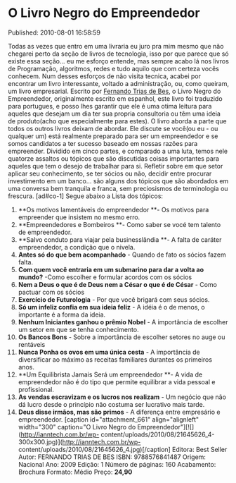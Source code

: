 O Livro Negro do Empreendedor
=============================
Published: 2010-08-01 16:58:59

Todas as vezes que entro em uma livraria eu juro pra mim mesmo que não
chegarei perto da seção de livros de tecnologia, isso por que parece que só
existe essa seção... eu me esforço entende, mas sempre acabo lá nos livros de
Programação, algoritmos, redes e tudo aquilo que com certeza vocês conhecem.
Num desses esforços de não visita tecnica, acabei por encontrar um livro
interessante, voltado a administração, ou, como queiram, um livro empresarial.
Escrito por [Fernando Trias de Bes](http://www.triasdebes.net), o Livro Negro
do Empreendedor, originalmente escrito em espanhol, este livro foi traduzido
para portugues, e posso lhes garantir que ele é uma otima leitura para aqueles
que desejam um dia ter sua propria consultoria ou têm uma ideia de
produto(acho que especialmente para estes). O livro aborda a parte que todos
os outros livros deixam de abordar. Ele discute se você(ou eu - ou qualquer
um) está realmente preparado para ser um empreendedor e se somos candidatos a
ter sucesso baseado em nossas razões para empreender.  Dividido em cinco
partes, e comparado a uma luta, temos nele quatorze assaltos ou tópicos que
são discutidas coisas importantes para aqueles que tem o desejo de trabalhar
para si. Refletir sobre em que setor aplicar seu conhecimento, se ter sócios
ou não, decidir entre procurar investimento em um banco... são alguns dos
tópicos que são abordados em uma conversa bem tranquila e franca, sem
preciosismos de terminologia ou frescura. [ad#co-1] Segue abaixo a Lista dos
tópicos:

  1. **Os motivos lamentáveis do empreendedor **- Os motivos para empreender que insistem no mesmo erro.
  2. **Empreendedores e Bombeiros **- Como saber se vocé tem talento de empreendedor.
  3. **Salvo conduto para viajar pela businesslândia **- A falta de caráter empreendedor, a condição que o nivela.
  4. **Antes só do que bem acompanhado** - Quando de fato os sócios fazem falta.
  5. **Com quem você entraria em um submarino para dar a volta ao mundo?** -Como escolher e formular acordos com os sócios
  6. **Nem a Deus o que é de Deus nem a César o que é de César** - Como pactuar com os sócios
  7. **Exercício de Futurologia** - Por que você brigará com seus sócios.
  8. **Só um infeliz confia em sua ideia feliz** - A idéia é o de menos, o importante é a forma da ideia.
  9. **Nenhum Iniciantes ganhou o prêmio Nobel** - A importância de escolher um setor em que se tenha conhecimento.
  10. **Os Bancos Bons** - Sobre a importância de escolher setores no auge ou rentáveis
  11. **Nunca Ponha os ovos em uma única cesta** - A importância de diversificar ao máximo as receitas familiares durantes os primeiros anos.
  12. **Um Equilibrista Jamais Será um empreendedor **- A vida de empreendedor não é do tipo que permite equilibrar a vida pessoal e profissional.
  13. **As vendas escravizam e os lucros nos realizam** - Um negócio que não dá lucro desde o princípio não costuma ser lucrativo mais tarde.
  14. **Deus disse irmãos, mas são primos** - A diferença entre empresário e empreendedor.
[caption id="attachment_661" align="alignleft" width="300" caption="O Livro
Negro do Empreendedor"][![](http://ianntech.com.br/wp-
content/uploads/2010/08/21645626_4-300x300.jpg)](http://ianntech.com.br/wp-
content/uploads/2010/08/21645626_4.jpg)[/caption] Editora: Best Seller Autor:
FERNANDO TRIAS DE BES ISBN: 9788576841487 Origem: Nacional Ano: 2009 Edição: 1
Número de páginas: 160 Acabamento: Brochura Formato: Médio Preço: **24,90**

